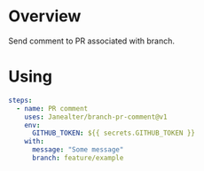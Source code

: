 # Overview

Send comment to PR associated with branch.

# Using

```yml
steps:
  - name: PR comment
    uses: Janealter/branch-pr-comment@v1
    env:
      GITHUB_TOKEN: ${{ secrets.GITHUB_TOKEN }}
    with:
      message: "Some message"
      branch: feature/example
```
